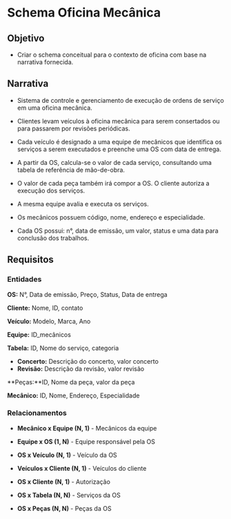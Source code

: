 # Schema Oficina Mecânica

## Objetivo

- Criar o schema conceitual para o contexto de oficina com base na narrativa fornecida.

## Narrativa

- Sistema de controle e gerenciamento de execução de ordens de serviço em uma oficina mecânica.

- Clientes levam veículos à oficina mecânica para serem consertados ou para passarem por revisões periódicas.

- Cada veículo é designado a uma equipe de mecânicos que identifica os serviços a serem executados e preenche uma OS com data de entrega.

- A partir da OS, calcula-se o valor de cada serviço, consultando uma tabela de referência de mão-de-obra.

- O valor de cada peça também irá compor a OS. O cliente autoriza a execução dos serviços.

- A mesma equipe avalia e executa os serviços.

- Os mecânicos possuem código, nome, endereço e especialidade.

- Cada OS possui: n°, data de emissão, um valor, status e uma data para conclusão dos trabalhos.

## Requisitos

### Entidades

**OS:** N°, Data de emissão, Preço, Status, Data de entrega

**Cliente:** Nome, ID, contato

**Veículo:** Modelo, Marca, Ano 

**Equipe:** ID_mecânicos

**Tabela:** ID, Nome do serviço, categoria
- **Concerto:** Descrição do concerto, valor concerto
- **Revisão:** Descrição da revisão, valor revisão

**Peças:**ID, Nome da peça, valor da peça

**Mecânico:** ID, Nome, Endereço, Especialidade

### Relacionamentos

- **Mecânico x Equipe (N, 1)** - Mecânicos da equipe

- **Equipe x OS (1, N)** - Equipe responsável pela OS

- **OS x Veículo (N, 1)** - Veículo da OS

- **Veículos x Cliente (N, 1)** - Veículos do cliente

- **OS x Cliente (N, 1)** - Autorização

- **OS x Tabela (N, N)** - Serviços da OS

- **OS x Peças (N, N)** - Peças da OS
